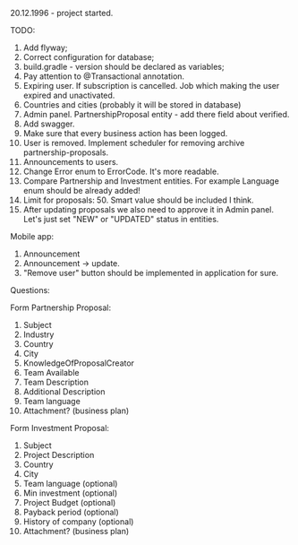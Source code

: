 20.12.1996 - project started.

TODO:

1. Add flyway;
2. Correct configuration for database;
3. build.gradle - version should be declared as variables;
4. Pay attention to @Transactional annotation.
5. Expiring user. If subscription is cancelled. Job which making the user expired and unactivated.
6. Countries and cities (probably it will be stored in database)
7. Admin panel. PartnershipProposal entity - add there field about verified.
8. Add swagger.
9. Make sure that every business action has been logged.
10. User is removed. Implement scheduler for removing archive partnership-proposals.
11. Announcements to users.
12. Change Error enum to ErrorCode. It's more readable.
13. Compare Partnership and Investment entities. For example Language enum should be already added!
14. Limit for proposals: 50. Smart value should be included I think.
15. After updating proposals we also need to approve it in Admin panel. Let's just set "NEW" or "UPDATED" status in entities.

Mobile app:

1. Announcement
2. Announcement -> update.
3. "Remove user" button should be implemented in application for sure.

Questions:

Form Partnership Proposal:

1. Subject
2. Industry
3. Country
4. City
5. KnowledgeOfProposalCreator
6. Team Available
7. Team Description
8. Additional Description
9. Team language
10. Attachment? (business plan)

Form Investment Proposal:

1. Subject
2. Project Description
3. Country
4. City
5. Team language (optional)
6. Min investment (optional)
7. Project Budget (optional)
8. Payback period (optional)
9. History of company (optional)
10. Attachment? (business plan)

